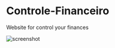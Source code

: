 # Controle-Financeiro
Website for control your finances


![screenshot](https://github.com/user-attachments/assets/acaea93b-09c1-429e-bee4-c5f883da4124)
